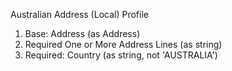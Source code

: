 Australian Address (Local) Profile

1. Base: Address (as Address)
1. Required One or More Address Lines (as string)
1. Required: Country (as string, not 'AUSTRALIA')

